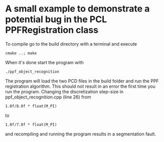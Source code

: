 # A small example to demonstrate a potential bug in the PCL PPFRegistration class

To compile go to the build directory with a terminal and execute 
```
cmake ..; make
```
When it's done start the program with
```
./ppf_object_recognition
```
The program will load the two PCD files in the build folder and run the PPF registration algorithm. This should not result in an error the first time you run the program. Changing the discretization step-size in ppf_object_recognition.cpp (line 26) from 
```
1.0f/8.0f * float(M_PI)
```
to 
```
1.0f/7.0f * float(M_PI)
```
and recompiling and running the program results in a segmentation fault. 
